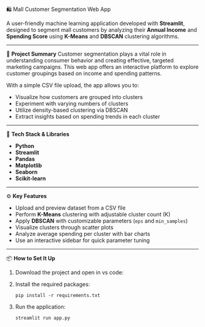 🛍️ Mall Customer Segmentation Web App

A user-friendly machine learning application developed with **Streamlit**, designed to segment mall customers by analyzing their **Annual Income** and **Spending Score** using **K-Means** and **DBSCAN** clustering algorithms.

---

📌 **Project Summary**
Customer segmentation plays a vital role in understanding consumer behavior and creating effective, targeted marketing campaigns. This web app offers an interactive platform to explore customer groupings based on income and spending patterns.

With a simple CSV file upload, the app allows you to:

* Visualize how customers are grouped into clusters
* Experiment with varying numbers of clusters
* Utilize density-based clustering via DBSCAN
* Extract insights based on spending trends in each cluster

---

🧠 **Tech Stack & Libraries**

* **Python**
* **Streamlit**
* **Pandas**
* **Matplotlib**
* **Seaborn**
* **Scikit-learn**

---

⚙️ **Key Features**

* Upload and preview dataset from a CSV file
* Perform **K-Means** clustering with adjustable cluster count (K)
* Apply **DBSCAN** with customizable parameters (`eps` and `min_samples`)
* Visualize clusters through scatter plots
* Analyze average spending per cluster with bar charts
* Use an interactive sidebar for quick parameter tuning

---

📦 **How to Set It Up**

1. Download the project and open in vs code:



2. Install the required packages:

   ```
   pip install -r requirements.txt
   ```

3. Run the application:

   ```
   streamlit run app.py
   ```
